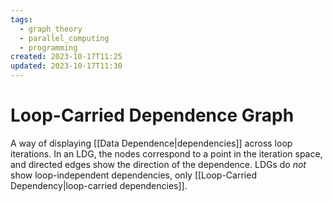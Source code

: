 ```yaml
---
tags:
  - graph_theory
  - parallel_computing
  - programming
created: 2023-10-17T11:25
updated: 2023-10-17T11:30
---
```


# Loop-Carried Dependence Graph

A way of displaying [[Data Dependence|dependencies]] across loop iterations. In an LDG, the nodes correspond to a point in the iteration space, and directed edges show the direction of the dependence. LDGs do *not* show loop-independent dependencies, only [[Loop-Carried Dependency|loop-carried dependencies]].
